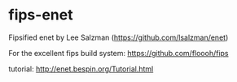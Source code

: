 # fips-enet
Fipsified enet by Lee Salzman (https://github.com/lsalzman/enet)

For the excellent fips build system: https://github.com/floooh/fips

tutorial: http://enet.bespin.org/Tutorial.html
